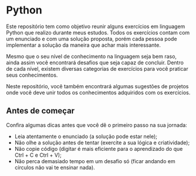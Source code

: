 # Python
Este repositório tem como objetivo reunir alguns exercícios em linguagem Python que realizo durante meus estudos. 
Todos os exercícios contam com um enunciado e com uma solução proposta, porém cada pessoa pode implementar a solução da maneira que achar mais interessante.

Mesmo que o seu nível de conhecimento na linguagem seja bem raso, ainda assim você encontrará desafios que seja capaz de concluir. Dentro de cada nível, existem diversas categorias de exercícios para você praticar seus conhecimentos.

Neste repositório, você também encontrará algumas sugestões de projetos onde você deve unir todos os conhecimentos adquiridos com os exercícios.

## Antes de começar
Confira algumas dicas antes que você dê o primeiro passo na sua jornada:
  - Leia atentamente o enunciado (a solução pode estar nele);
  - Não olhe a solução antes de tentar (exercite a sua lógica e criatividade);
  - Não copie código (digitar é mais eficiente para o aprendizado do que Ctrl + C e Ctrl + V);
  - Não perca demasiado tempo em um desafio só (ficar andando em círculos não vai te ensinar nada).
